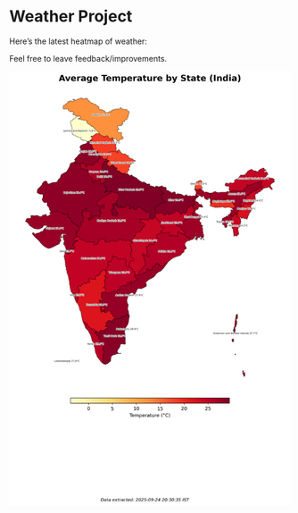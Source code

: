 # Weather Project

Here’s the latest heatmap of weather:

Feel free to leave feedback/improvements.

![India Heatmap](docs/assets/india_heatmap.png?v=D40795)
